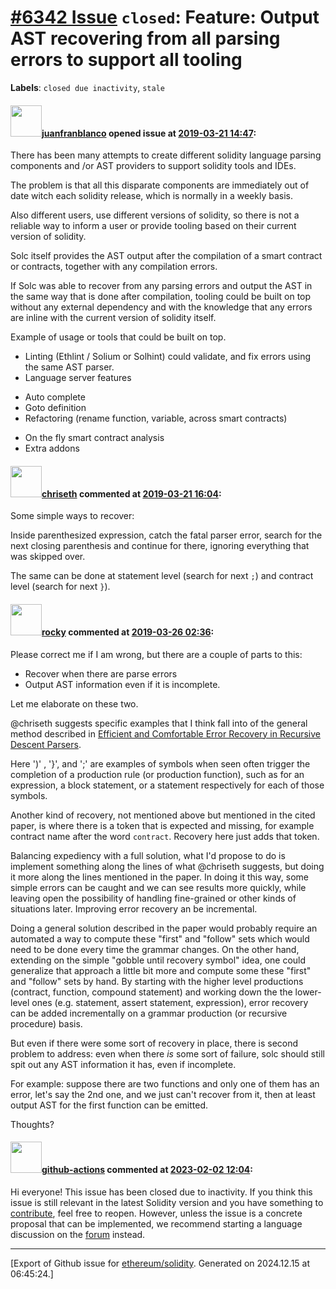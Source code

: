 # [\#6342 Issue](https://github.com/ethereum/solidity/issues/6342) `closed`: Feature: Output AST recovering from all parsing errors to support all tooling
**Labels**: `closed due inactivity`, `stale`


#### <img src="https://avatars.githubusercontent.com/u/562371?u=a24692821d9708e05f0cf297f8cd81b665df41f4&v=4" width="50">[juanfranblanco](https://github.com/juanfranblanco) opened issue at [2019-03-21 14:47](https://github.com/ethereum/solidity/issues/6342):

There has been many attempts to create different solidity language parsing components and /or AST providers to support solidity tools and IDEs. 

The problem is that all this disparate components are immediately out of date witch each solidity release, which is normally in a weekly basis.

Also different users, use different versions of solidity, so there is not a reliable way to inform a user or provide tooling based on their current version of solidity.

Solc itself provides the AST output after the compilation of a smart contract or contracts, together with any compilation errors. 

If Solc was able to recover from any parsing errors and output the AST in the same way that is done after compilation, tooling could be built on top without any external dependency and with the knowledge that any errors are inline with the current version of solidity itself.

Example of usage or tools that could be built on top.

* Linting (Ethlint / Solium or Solhint) could validate, and fix errors using the same AST parser.
* Language server features
- Auto complete
- Goto definition
- Refactoring (rename function, variable, across smart contracts)
* On the fly smart contract analysis 
* Extra addons


#### <img src="https://avatars.githubusercontent.com/u/9073706?v=4" width="50">[chriseth](https://github.com/chriseth) commented at [2019-03-21 16:04](https://github.com/ethereum/solidity/issues/6342#issuecomment-475293414):

Some simple ways to recover:

Inside parenthesized expression, catch the fatal parser error, search for the next closing parenthesis and continue for there, ignoring everything that was skipped over.

The same can be done at statement level (search for next `;`) and contract level (search for next `}`).

#### <img src="https://avatars.githubusercontent.com/u/8851?v=4" width="50">[rocky](https://github.com/rocky) commented at [2019-03-26 02:36](https://github.com/ethereum/solidity/issues/6342#issuecomment-476451313):

Please correct me if I am wrong, but there are a couple of parts to this:

* Recover when there are parse errors
* Output AST information even if it is incomplete.

Let me elaborate on these two. 

@chriseth suggests specific examples that I think fall into of the general method described in [Efficient and Comfortable Error Recovery in Recursive Descent Parsers](https://pdfs.semanticscholar.org/8ec1/6b0f5d9fd4ebb3dd5a5d2ce5c85df382c9c5.pdf?_ga=2.66202926.1641430271.1553456907-1338304767.1553456907).

Here ')' , '}', and ';' are examples of symbols when seen often trigger the completion of a production rule (or production function), such as for an expression, a block statement, or a statement respectively for each of those symbols.

Another kind of recovery, not mentioned above but mentioned in the cited paper, is where there is a token that is expected and missing, for example contract name after the word `contract`. Recovery here just adds that token.

Balancing expediency with a full solution, what I'd propose to do is implement something along the lines of what @chriseth suggests, but doing it more along the lines mentioned in the paper. In doing it this way, some simple errors can be caught and we can see results more quickly, while leaving open the possibility of handling fine-grained or other kinds of situations later. Improving error recovery an be incremental.

Doing a general solution described in the paper would probably require an automated a way to compute these "first" and "follow" sets which would need to be done every time the grammar changes.  On the other hand, extending on the simple "gobble until recovery symbol" idea, one could generalize that approach a little bit more and compute some these "first" and "follow" sets by hand. By starting with the higher level productions (contract, function, compound statement) and working down the the lower-level ones (e.g. statement, assert statement, expression),  error recovery can be added incrementally on a grammar production (or recursive procedure)  basis.

But even if there were some sort of recovery in place, there is second problem to address: even when there _is_ some sort of failure, solc should still spit out any AST information it has, even if incomplete. 

For example: suppose there are two functions and only one of them has an error, let's say the 2nd one, and we just can't recover from it, then at least output AST for the first function can be emitted.

Thoughts?

#### <img src="https://avatars.githubusercontent.com/in/15368?v=4" width="50">[github-actions](https://github.com/apps/github-actions) commented at [2023-02-02 12:04](https://github.com/ethereum/solidity/issues/6342#issuecomment-1413630665):

Hi everyone! This issue has been closed due to inactivity.
If you think this issue is still relevant in the latest Solidity version and you have something to [contribute](https://docs.soliditylang.org/en/latest/contributing.html), feel free to reopen.
However, unless the issue is a concrete proposal that can be implemented, we recommend starting a language discussion on the [forum](https://forum.soliditylang.org) instead.


-------------------------------------------------------------------------------



[Export of Github issue for [ethereum/solidity](https://github.com/ethereum/solidity). Generated on 2024.12.15 at 06:45:24.]
